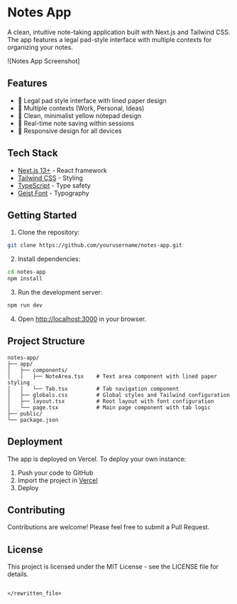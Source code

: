 # Notes App

A clean, intuitive note-taking application built with Next.js and Tailwind CSS. The app features a legal pad-style interface with multiple contexts for organizing your notes.

![Notes App Screenshot]
<!-- Add a screenshot of your app here -->

## Features

- 📝 Legal pad style interface with lined paper design
- 📑 Multiple contexts (Work, Personal, Ideas)
- 🎨 Clean, minimalist yellow notepad design
- 💾 Real-time note saving within sessions
- 📱 Responsive design for all devices

## Tech Stack

- [Next.js 13+](https://nextjs.org/) - React framework
- [Tailwind CSS](https://tailwindcss.com/) - Styling
- [TypeScript](https://www.typescriptlang.org/) - Type safety
- [Geist Font](https://vercel.com/font) - Typography

## Getting Started

1. Clone the repository:
```bash
git clone https://github.com/yourusername/notes-app.git
```

2. Install dependencies:
```bash
cd notes-app
npm install
```

3. Run the development server:
```bash
npm run dev
```

4. Open [http://localhost:3000](http://localhost:3000) in your browser.

## Project Structure

```
notes-app/
├── app/
│   ├── components/
│   │   ├── NoteArea.tsx    # Text area component with lined paper styling
│   │   └── Tab.tsx         # Tab navigation component
│   ├── globals.css         # Global styles and Tailwind configuration
│   ├── layout.tsx          # Root layout with font configuration
│   └── page.tsx            # Main page component with tab logic
├── public/
└── package.json
```

## Deployment

The app is deployed on Vercel. To deploy your own instance:

1. Push your code to GitHub
2. Import the project in [Vercel](https://vercel.com)
3. Deploy

## Contributing

Contributions are welcome! Please feel free to submit a Pull Request.

## License

This project is licensed under the MIT License - see the LICENSE file for details.
```

</rewritten_file>

